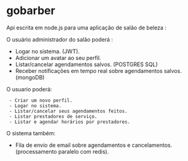 # gobarber
 Api escrita em node.js para uma aplicação de salão de beleza :

 O usuário administrador do salão poderá :

  - Logar no sistema. (JWT).
  - Adicionar um avatar ao seu perfil.
  - Listar/cancelar agendamentos salvos. (POSTGRES SQL)
  - Receber notificações em tempo real sobre agendamentos salvos.(mongoDB)


  O usuario poderá:

     - Criar um novo perfil.
     - Logar no sistema.
     - Listar/cancelar seus agendamentos feitos.
     - Listar prestadores de serviço.
     - Listar e agendar horários por prestadores.

O sistema também:
 - Fila de envio de email sobre agendamentos e cancelamentos. (processamento paralelo com redis).
